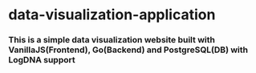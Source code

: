 # data-visualization-application

### This is a simple data visualization website built with VanillaJS(Frontend), Go(Backend) and PostgreSQL(DB) with LogDNA support
